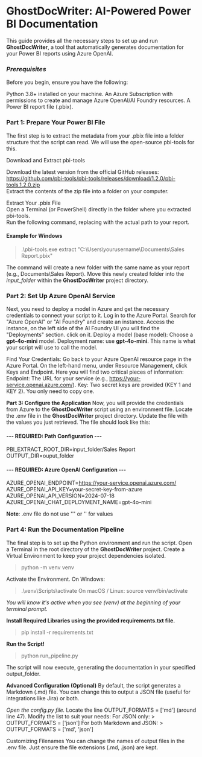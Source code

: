 # ****GhostDocWriter: AI-Powered Power BI Documentation****
This guide provides all the necessary steps to set up and run ****GhostDocWriter****, a tool that automatically generates documentation for your Power BI reports using Azure OpenAI.

### *Prerequisites*
Before you begin, ensure you have the following:

Python 3.8+ installed on your machine.
An Azure Subscription with permissions to create and manage Azure OpenAI/AI Foundry resources.
A Power BI report file (.pbix).


### **Part 1: Prepare Your Power BI File**
The first step is to extract the metadata from your .pbix file into a folder structure that the script can read. We will use the open-source pbi-tools for this.

Download and Extract pbi-tools

Download the latest version from the official GitHub releases: 
https://github.com/pbi-tools/pbi-tools/releases/download/1.2.0/pbi-tools.1.2.0.zip    
Extract the contents of the zip file into a folder on your computer.    

Extract Your .pbix File  
Open a Terminal (or PowerShell) directly in the folder where you extracted pbi-tools.  
Run the following command, replacing <path-to-your-pbix-file> with the actual path to your report.
<!-- end list -->


#### Example for Windows

>.\pbi-tools.exe extract "C:\Users\yourusername\Documents\Sales Report.pbix"

The command will create a new folder with the same name as your report (e.g., Documents\Sales Report).
Move this newly created folder into the *input_folder* within the ****GhostDocWriter**** project directory.

### **Part 2: Set Up Azure OpenAI Service**
Next, you need to deploy a model in Azure and get the necessary credentials to connect your script to it. 
Log in to the Azure Portal.
Search for "Azure OpenAI" or "AI Foundry" and create an instance.
Access the instance, on the left side of the AI Foundry UI you will find the "Deployments" section. click on it.
Deploy a model (base model):
Choose a **gpt-4o-mini** model. Deployment name: use **gpt-4o-mini**. This name is what your script will use to call the model.

Find Your Credentials:
Go back to your Azure OpenAI resource page in the Azure Portal.
On the left-hand menu, under Resource Management, click Keys and Endpoint.
Here you will find two critical pieces of information:
Endpoint: The URL for your service (e.g., https://your-service.openai.azure.com/).
Key: Two secret keys are provided (KEY 1 and KEY 2). You only need to copy one.

**Part 3: Configure the Application**
Now, you will provide the credentials from Azure to the ****GhostDocWriter**** script using an environment file.
Locate the .env file in the **GhostDocWriter** project directory.
Update the file with the values you just retrieved. The file should look like this:

#### --- REQUIRED: Path Configuration ---
PBI_EXTRACT_ROOT_DIR=input_folder/Sales Report  
OUTPUT_DIR=ouput_folder  

#### --- REQUIRED: Azure OpenAI Configuration ---
AZURE_OPENAI_ENDPOINT=https://your-service.openai.azure.com/  
AZURE_OPENAI_API_KEY=your-secret-key-from-azure  
AZURE_OPENAI_API_VERSION=2024-07-18  
AZURE_OPENAI_CHAT_DEPLOYMENT_NAME=gpt-4o-mini  

**Note**: .env file do not use "" or '' for values


### **Part 4: Run the Documentation Pipeline**
The final step is to set up the Python environment and run the script.
Open a Terminal in the root directory of the **GhostDocWriter** project.
Create a Virtual Environment to keep your project dependencies isolated.

> python -m venv venv

Activate the Environment.
On Windows:
> .\venv\Scripts\activate
On macOS / Linux:
> source venv/bin/activate

*You will know it's active when you see (venv) at the beginning of your terminal prompt.*

**Install Required Libraries using the provided requirements.txt file.**

>pip install -r requirements.txt

**Run the Script!**

>python run_pipeline.py

The script will now execute, generating the documentation in your specified output_folder.

**Advanced Configuration (Optional)**
By default, the script generates a Markdown (.md) file. You can change this to output a JSON file (useful for integrations like Jira) or both.

*Open the config.py file.*
Locate the line OUTPUT_FORMATS = ['md'] (around line 47).
Modify the list to suit your needs:
For JSON only: > OUTPUT_FORMATS = ['json']
For both Markdown and JSON: > OUTPUT_FORMATS = ['md', 'json']

Customizing Filenames
You can change the names of output files in the .env file. Just ensure the file extensions (.md, .json) are kept.
